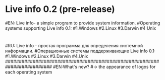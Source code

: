 # Live info 0.2 (pre-release)
#EN: Live info- a simple program to provide system information.
#Operating systems supporting Live info 0.1:
#1.Windows
#2.Linux
#3.Darwin
#4 Unix
#
#RU: Live info - простая программа для определения системной информации.
#Операционные системы поддерживающие Live info 0.1:
#1.Windows
#2.Linux
#3.Darwin
#4.Unix
#########################################################################
#EN:What's new?
#-> the appearance of logos for each operating system

